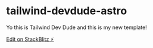 # tailwind-devdude-astro

Yo this is Tailwind Dev Dude and this is my new template!

[Edit on StackBlitz ⚡️](https://stackblitz.com/edit/withastro-astro-lnxtvy)